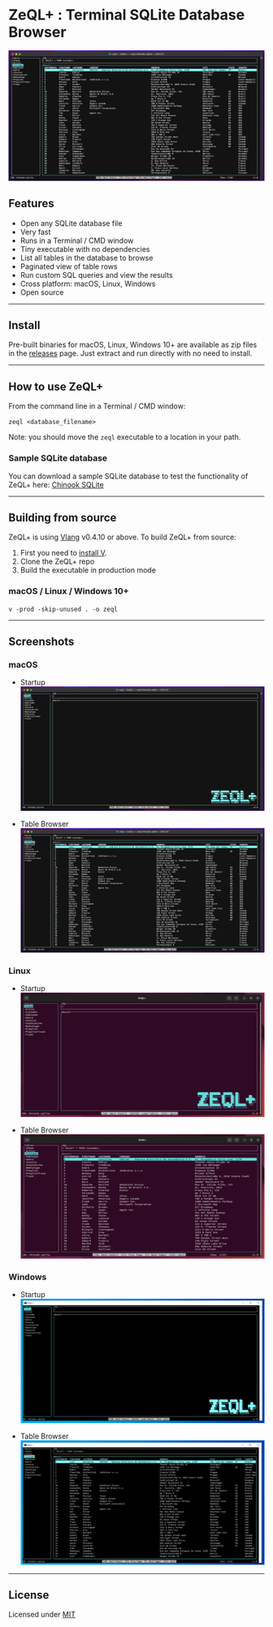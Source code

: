 # ZeQL+ : Terminal SQLite Database Browser

<img src="screenshots/macos-2.png" alt="Screenshot of ZeQL+">

## Features

- Open any SQLite database file
- Very fast
- Runs in a Terminal / CMD window
- Tiny executable with no dependencies
- List all tables in the database to browse
- Paginated view of table rows
- Run custom SQL queries and view the results
- Cross platform: macOS, Linux, Windows
- Open source

---

## Install

Pre-built binaries for macOS, Linux, Windows 10+ are available as zip files in the [releases](https://github.com/ZetloStudio/ZeQLplus/releases) page. Just extract and run directly with no need to install.

---

## How to use ZeQL+

From the command line in a Terminal / CMD window:

```shell
zeql <database_filename>
```

Note: you should move the `zeql` executable to a location in your path.

### Sample SQLite database

You can download a sample SQLite database to test the functionality of ZeQL+ here: [Chinook SQLite](https://github.com/lerocha/chinook-database/blob/master/ChinookDatabase/DataSources/Chinook_Sqlite.sqlite)

---

## Building from source

ZeQL+ is using [Vlang](https://github.com/vlang/v) v0.4.10 or above. To build ZeQL+ from source:

1. First you need to [install V](https://github.com/vlang/v#installing-v-from-source).
1. Clone the ZeQL+ repo
1. Build the executable in production mode

### macOS / Linux / Windows 10+

```shell
v -prod -skip-unused . -o zeql
```

---

## Screenshots

### macOS

- Startup
  <img src="screenshots/macos-1.png"/>

- Table Browser
  <img src="screenshots/macos-2.png"/>

### Linux

- Startup
  <img src="screenshots/linux-1.png"/>

- Table Browser
  <img src="screenshots/linux-2.png"/>

### Windows

- Startup
  <img src="screenshots/windows-1.png"/>

- Table Browser
  <img src="screenshots/windows-2.png"/>

---

## License

Licensed under [MIT](LICENSE)
